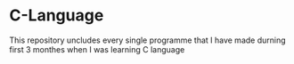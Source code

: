 # C-Language
This repository uncludes every single programme that I have made durning first 3 monthes when I was learning C language
